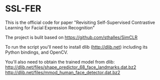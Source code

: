 # SSL-FER

This is the official code for paper "Revisiting Self-Supervised Contrastive
Learning for Facial Expression Recognition" 

The project is bulit based on https://github.com/sthalles/SimCLR

To run the script you'll need to install dlib (http://dlib.net) including its Python bindings, and OpenCV. 

You'll also need to obtain the trained model from
dlib:  
    http://dlib.net/files/shape_predictor_68_face_landmarks.dat.bz2  
    http://dlib.net/files/mmod_human_face_detector.dat.bz2
